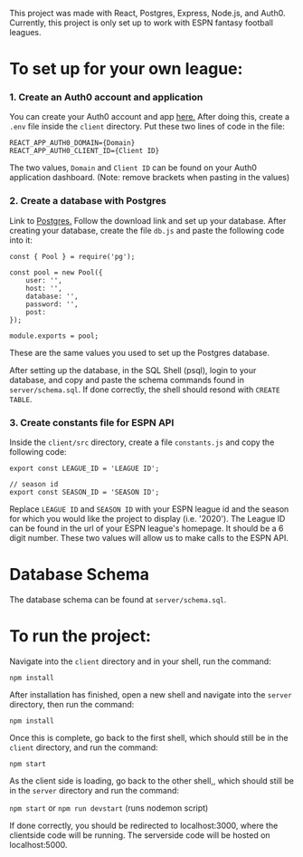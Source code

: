 This project was made with React, Postgres, Express, Node.js, and Auth0.
Currently, this project is only set up to work with ESPN fantasy football leagues.


# To set up for your own league: 


### 1. Create an Auth0 account and application
You can create your Auth0 account and app [here.](https://auth0.com/) After doing this,
create a `.env` file inside the `client` directory. Put these two lines of code in the file:

```
REACT_APP_AUTH0_DOMAIN={Domain}
REACT_APP_AUTH0_CLIENT_ID={Client ID}
```

The two values, `Domain` and `Client ID` can be found on your Auth0 application dashboard.
(Note: remove brackets when pasting in the values)


### 2. Create a database with Postgres
Link to [Postgres.](https://www.postgresql.org/) Follow the download
link and set up your database. After creating your database, create the file `db.js`
and paste the following code into it:

```
const { Pool } = require('pg');

const pool = new Pool({
    user: '',
    host: '',
    database: '',
    password: '',
    post: 
});

module.exports = pool;
```

These are the same values you used to set up the Postgres database.

After setting up the database, in the SQL Shell (psql), login to your database, and copy 
and paste the schema commands found in `server/schema.sql`. If done correctly, the shell
should resond with `CREATE TABLE`.


### 3. Create constants file for ESPN API
Inside the `client/src` directory, create a file `constants.js` and copy the following
code: 

```
export const LEAGUE_ID = 'LEAGUE ID';

// season id
export const SEASON_ID = 'SEASON ID';
```

Replace `LEAGUE ID` and `SEASON ID` with your ESPN league id and the season for which you
would like the project to display (i.e. '2020'). The League ID can be found in the url of
your ESPN league's homepage. It should be a 6 digit number. These two values will allow
us to make calls to the ESPN API.


# Database Schema
The database schema can be found at `server/schema.sql`.


# To run the project:
Navigate into the `client` directory and in your shell, run the command:

`npm install`

After installation has finished, open a new shell and navigate into the
`server` directory, then run the command:

`npm install`

Once this is complete, go back to the first shell, which should still be
in the `client` directory, and run the command:

`npm start`

As the client side is loading, go back to the other shell,, which should
still be in the `server` directory and run the command:

`npm start` or `npm run devstart` (runs nodemon script)

If done correctly, you should be redirected to localhost:3000, where the
clientside code will be running. The serverside code will be hosted on
localhost:5000.
